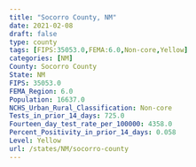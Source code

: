 ```yaml
---
title: "Socorro County, NM"
date: 2021-02-08
draft: false
type: county
tags: [FIPS:35053.0,FEMA:6.0,Non-core,Yellow]
categories: [NM]
County: Socorro County
State: NM
FIPS: 35053.0
FEMA_Region: 6.0
Population: 16637.0
NCHS_Urban_Rural_Classification: Non-core
Tests_in_prior_14_days: 725.0
Fourteen_day_test_rate_per_100000: 4358.0
Percent_Positivity_in_prior_14_days: 0.058
Level: Yellow
url: /states/NM/socorro-county
---
```



